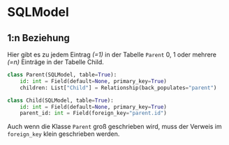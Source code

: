# SQLModel


## 1:n Beziehung
Hier gibt es zu jedem Eintrag *(=1)* in der Tabelle `Parent` 0, 1 oder mehrere *(=n)* Einträge in der Tabelle Child.

```python
class Parent(SQLModel, table=True):
    id: int = Field(default=None, primary_key=True)
    children: List["Child"] = Relationship(back_populates="parent")
```

```python
class Child(SQLModel, table=True):
    id: int = Field(default=None, primary_key=True)
    parent_id: int = Field(foreign_key="parent.id")
```

Auch wenn die Klasse `Parent` groß geschrieben wird, muss der Verweis im `foreign_key` klein geschrieben werden.

